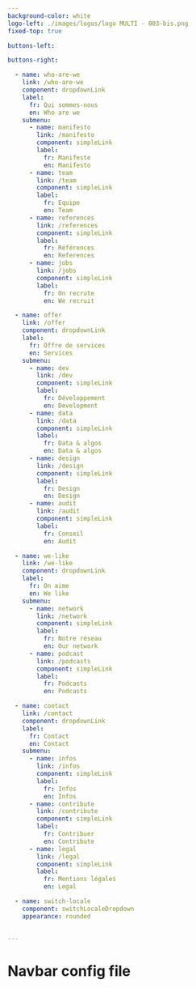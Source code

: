 ```yaml
---
background-color: white
logo-left: ./images/logos/logo MULTI - 003-bis.png
fixed-top: true

buttons-left: 

buttons-right: 

  - name: who-are-we 
    link: /who-are-we
    component: dropdownLink
    label: 
      fr: Qui sommes-nous
      en: Who are we
    submenu: 
      - name: manifesto
        link: /manifesto
        component: simpleLink
        label: 
          fr: Manifeste
          en: Manifesto
      - name: team
        link: /team
        component: simpleLink
        label: 
          fr: Equipe
          en: Team
      - name: references
        link: /references
        component: simpleLink
        label: 
          fr: Références
          en: References
      - name: jobs
        link: /jobs
        component: simpleLink
        label: 
          fr: On recrute
          en: We recruit

  - name: offer 
    link: /offer
    component: dropdownLink
    label: 
      fr: Offre de services
      en: Services
    submenu: 
      - name: dev
        link: /dev
        component: simpleLink
        label: 
          fr: Développement
          en: Development
      - name: data
        link: /data
        component: simpleLink
        label: 
          fr: Data & algos
          en: Data & algos
      - name: design
        link: /design
        component: simpleLink
        label: 
          fr: Design
          en: Design
      - name: audit
        link: /audit
        component: simpleLink
        label: 
          fr: Conseil
          en: Audit

  - name: we-like 
    link: /we-like
    component: dropdownLink
    label: 
      fr: On aime
      en: We like
    submenu: 
      - name: network
        link: /network
        component: simpleLink
        label: 
          fr: Notre réseau
          en: Our network
      - name: podcast
        link: /podcasts
        component: simpleLink
        label: 
          fr: Podcasts
          en: Podcasts

  - name: contact 
    link: /contact
    component: dropdownLink
    label: 
      fr: Contact
      en: Contact
    submenu: 
      - name: infos
        link: /infos
        component: simpleLink
        label: 
          fr: Infos
          en: Infos
      - name: contribute
        link: /contribute
        component: simpleLink
        label: 
          fr: Contribuer
          en: Contribute
      - name: legal
        link: /legal
        component: simpleLink
        label: 
          fr: Mentions légales
          en: Legal

  - name: switch-locale
    component: switchLocaleDropdown
    appearance: rounded
    

--- 
```


# Navbar config file
